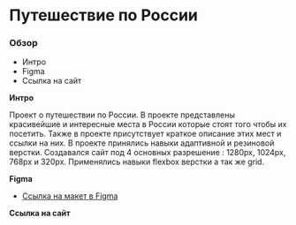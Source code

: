 # Путешествие по России

### Обзор
* Интро
* Figma
* Ссылка на сайт

**Интро**

Проект о путешествии по России. В проекте представлены красивейшие и интересные места в России которые стоят того чтобы их посетить.
Также в проекте присутствует краткое описание этих мест и ссылки на них.
В проекте принялись навыки адаптивной и резиновой верстки. Создавался сайт под 4 основных разрешение : 1280px, 1024px, 768px и 320px.
Применялись навыки flexbox верстки а так же grid.


**Figma**

* [Ссылка на макет в Figma](https://www.figma.com/file/OyRWEjU6wBwRe1hapzQoLx/Sprint-3%3A-Russia-%2F-desktop-%2B-mobile?node-id=28503%3A0)


**Ссылка на сайт**
